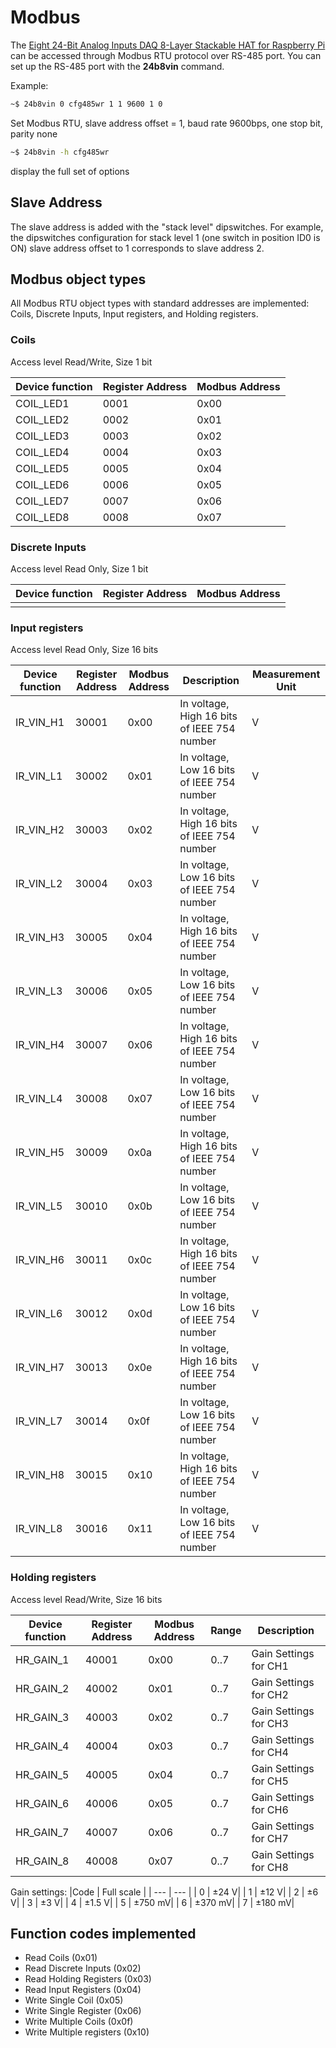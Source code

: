 

# Modbus

The [Eight 24-Bit Analog Inputs DAQ 8-Layer Stackable HAT for Raspberry Pi](https://sequentmicrosystems.com/products/eight-24-bit-analog-inputs-daq-8-layer-stackable-hat-for-raspberry-pi) can be accessed through Modbus RTU protocol over RS-485 port.
You can set up the RS-485 port with the **24b8vin** command.

Example:
```bash
~$ 24b8vin 0 cfg485wr 1 1 9600 1 0
```
Set Modbus RTU, slave address offset = 1, baud rate 9600bps, one stop bit, parity none
```bash
~$ 24b8vin -h cfg485wr
```
display the full set of options

## Slave Address
The slave address is added with the "stack level" dipswitches. For example, the dipswitches configuration for stack level 1  (one switch in position ID0 is ON) slave address offset to 1 corresponds to slave address 2.

## Modbus object types
All Modbus RTU object types with standard addresses are implemented: Coils, Discrete Inputs, Input registers, and Holding registers.

### Coils

Access level Read/Write, Size 1 bit

| Device function | Register Address | Modbus Address |
| --- | --- | --- |
| COIL_LED1 | 0001 | 0x00 |
| COIL_LED2 | 0002 | 0x01 |
| COIL_LED3 | 0003 | 0x02 |
| COIL_LED4 | 0004 | 0x03 |
| COIL_LED5 | 0005 | 0x04 |
| COIL_LED6 | 0006 | 0x05 |
| COIL_LED7 | 0007 | 0x06 |
| COIL_LED8 | 0008 | 0x07 |


### Discrete Inputs

Access level Read Only, Size 1 bit

| Device function | Register Address | Modbus Address |
| --- | --- | --- |
| | | |


### Input registers

Access level Read Only, Size 16 bits

| Device function | Register Address | Modbus Address| Description | Measurement Unit |
| --- | --- | --- | --- | --- |
| IR_VIN_H1| 30001 | 0x00 | In voltage, High 16 bits of IEEE 754 number | V |
| IR_VIN_L1| 30002 | 0x01 | In voltage, Low 16 bits of IEEE 754 number | V |
| IR_VIN_H2| 30003 | 0x02 | In voltage, High 16 bits of IEEE 754 number | V |
| IR_VIN_L2| 30004 | 0x03 | In voltage, Low 16 bits of IEEE 754 number | V |
| IR_VIN_H3| 30005 | 0x04 | In voltage, High 16 bits of IEEE 754 number | V |
| IR_VIN_L3| 30006 | 0x05 | In voltage, Low 16 bits of IEEE 754 number | V |
| IR_VIN_H4| 30007 | 0x06 | In voltage, High 16 bits of IEEE 754 number | V |
| IR_VIN_L4| 30008 | 0x07 | In voltage, Low 16 bits of IEEE 754 number | V |
| IR_VIN_H5| 30009 | 0x0a | In voltage, High 16 bits of IEEE 754 number | V |
| IR_VIN_L5| 30010 | 0x0b | In voltage, Low 16 bits of IEEE 754 number | V |
| IR_VIN_H6| 30011 | 0x0c | In voltage, High 16 bits of IEEE 754 number | V |
| IR_VIN_L6| 30012 | 0x0d | In voltage, Low 16 bits of IEEE 754 number | V |
| IR_VIN_H7| 30013 | 0x0e | In voltage, High 16 bits of IEEE 754 number | V |
| IR_VIN_L7| 30014 | 0x0f | In voltage, Low 16 bits of IEEE 754 number | V |
| IR_VIN_H8| 30015 | 0x10 | In voltage, High 16 bits of IEEE 754 number | V |
| IR_VIN_L8| 30016 | 0x11 | In voltage, Low 16 bits of IEEE 754 number | V |


### Holding registers

Access level Read/Write, Size 16 bits

| Device function | Register Address | Modbus Address | Range | Description |
| --- | --- | --- | --- | --- |
| HR_GAIN_1 | 40001 | 0x00 | 0..7 | Gain Settings for CH1 |
| HR_GAIN_2 | 40002 | 0x01 | 0..7 | Gain Settings for CH2 |
| HR_GAIN_3 | 40003 | 0x02 | 0..7 | Gain Settings for CH3 |
| HR_GAIN_4 | 40004 | 0x03 | 0..7 | Gain Settings for CH4 |
| HR_GAIN_5 | 40005 | 0x04 | 0..7 | Gain Settings for CH5 |
| HR_GAIN_6 | 40006 | 0x05 | 0..7 | Gain Settings for CH6 |
| HR_GAIN_7 | 40007 | 0x06 | 0..7 | Gain Settings for CH7 |
| HR_GAIN_8 | 40008 | 0x07 | 0..7 | Gain Settings for CH8 |

Gain settings:
|Code | Full scale |
| --- | --- |
| 0 | ±24 V|
| 1 | ±12 V|
| 2 | ±6 V|
| 3 | ±3 V|
| 4 | ±1.5 V|
| 5 | ±750 mV|
| 6 | ±370 mV|
| 7 | ±180 mV|



## Function codes implemented

* Read Coils (0x01)
* Read Discrete Inputs (0x02)
* Read Holding Registers (0x03)
* Read Input Registers (0x04)
* Write Single Coil (0x05)
* Write Single Register (0x06)
* Write Multiple Coils (0x0f)
* Write Multiple registers (0x10)
